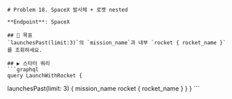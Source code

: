     # Problem 18. SpaceX 발사체 + 로켓 nested

    **Endpoint**: SpaceX

    ## 🎯 목표
    `launchesPast(limit:3)`의 `mission_name`과 내부 `rocket { rocket_name }`를 조회하세요.

    ## ▶ 스타터 쿼리
    ```graphql
    query LaunchWithRocket {
  launchesPast(limit: 3) {
    mission_name
    rocket { rocket_name }
  }
}
    ```
